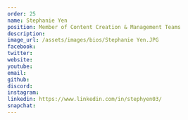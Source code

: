 ```yaml
---
order: 25
name: Stephanie Yen
position: Member of Content Creation & Management Teams
description: 
image_url: /assets/images/bios/Stephanie Yen.JPG
facebook: 
twitter: 
website: 
youtube: 
email: 
github: 
discord: 
instagram: 
linkedin: https://www.linkedin.com/in/stephyen03/
snapchat: 
---
```

